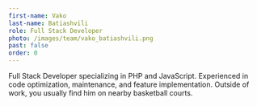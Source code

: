 ```yaml
---
first-name: Vako
last-name: Batiashvili
role: Full Stack Developer
photo: /images/team/vako_batiashvili.png
past: false
order: 0
---
```

Full Stack Developer specializing in PHP and JavaScript. Experienced in code optimization, maintenance, and feature implementation. Outside of work, you usually find him on nearby basketball courts.